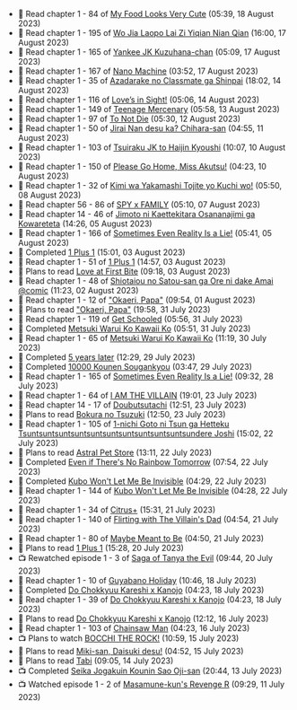 <!-- ANILIST_ACTIVITY:start -->

-   📖 Read chapter 1 - 84 of [My Food Looks Very Cute](https://anilist.co/manga/129345) (05:39, 18 August 2023)
-   📖 Read chapter 1 - 195 of [Wo Jia Laopo Lai Zi Yiqian Nian Qian](https://anilist.co/manga/146267) (16:00, 17 August 2023)
-   📖 Read chapter 1 - 165 of [Yankee JK Kuzuhana-chan](https://anilist.co/manga/116822) (05:09, 17 August 2023)
-   📖 Read chapter 1 - 167 of [Nano Machine](https://anilist.co/manga/120980) (03:52, 17 August 2023)
-   📖 Read chapter 1 - 35 of [Azadarake no Classmate ga Shinpai](https://anilist.co/manga/166117) (18:02, 14 August 2023)
-   📖 Read chapter 1 - 116 of [Love’s in Sight!](https://anilist.co/manga/107445) (05:06, 14 August 2023)
-   📖 Read chapter 1 - 149 of [Teenage Mercenary](https://anilist.co/manga/126297) (05:58, 13 August 2023)
-   📖 Read chapter 1 - 97 of [To Not Die](https://anilist.co/manga/136099) (05:30, 12 August 2023)
-   📖 Read chapter 1 - 50 of [Jirai Nan desu ka? Chihara-san](https://anilist.co/manga/137714) (04:55, 11 August 2023)
-   📖 Read chapter 1 - 103 of [Tsuiraku JK to Haijin Kyoushi](https://anilist.co/manga/99737) (10:07, 10 August 2023)
-   📖 Read chapter 1 - 150 of [Please Go Home, Miss Akutsu!](https://anilist.co/manga/113501) (04:23, 10 August 2023)
-   📖 Read chapter 1 - 32 of [Kimi wa Yakamashi Tojite yo Kuchi wo!](https://anilist.co/manga/149337) (05:50, 08 August 2023)
-   📖 Read chapter 56 - 86 of [SPY x FAMILY](https://anilist.co/manga/108556) (05:10, 07 August 2023)
-   📖 Read chapter 14 - 46 of [Jimoto ni Kaettekitara Osananajimi ga Kowareteta](https://anilist.co/manga/150890) (14:26, 05 August 2023)
-   📖 Read chapter 1 - 166 of [Sometimes Even Reality Is a Lie!](https://anilist.co/manga/113076) (05:41, 05 August 2023)
-   📖 Completed [1 Plus 1](https://anilist.co/manga/114592) (15:01, 03 August 2023)
-   📖 Read chapter 1 - 51 of [1 Plus 1](https://anilist.co/manga/114592) (14:57, 03 August 2023)
-   📖 Plans to read [Love at First Bite](https://anilist.co/manga/164448) (09:18, 03 August 2023)
-   📖 Read chapter 1 - 48 of [Shiotaiou no Satou-san ga Ore ni dake Amai @comic](https://anilist.co/manga/123130) (11:23, 02 August 2023)
-   📖 Read chapter 1 - 12 of ["Okaeri, Papa"](https://anilist.co/manga/154376) (09:54, 01 August 2023)
-   📖 Plans to read ["Okaeri, Papa"](https://anilist.co/manga/154376) (19:58, 31 July 2023)
-   📖 Read chapter 1 - 119 of [Get Schooled](https://anilist.co/manga/128521) (05:56, 31 July 2023)
-   📖 Completed [Metsuki Warui Ko Kawaii Ko](https://anilist.co/manga/143936) (05:51, 31 July 2023)
-   📖 Read chapter 1 - 65 of [Metsuki Warui Ko Kawaii Ko](https://anilist.co/manga/143936) (11:19, 30 July 2023)
-   📖 Completed [5 years later](https://anilist.co/manga/125581) (12:29, 29 July 2023)
-   📖 Completed [10000 Kounen Sougankyou](https://anilist.co/manga/155112) (03:47, 29 July 2023)
-   📖 Read chapter 1 - 165 of [Sometimes Even Reality Is a Lie!](https://anilist.co/manga/113076) (09:32, 28 July 2023)
-   📖 Read chapter 1 - 64 of [I AM THE VILLAIN](https://anilist.co/manga/145498) (19:01, 23 July 2023)
-   📖 Read chapter 14 - 17 of [Doubutsutachi](https://anilist.co/manga/101984) (12:51, 23 July 2023)
-   📖 Plans to read [Bokura no Tsuzuki](https://anilist.co/manga/121364) (12:50, 23 July 2023)
-   📖 Read chapter 1 - 105 of [1-nichi Goto ni Tsun ga Hetteku Tsuntsuntsuntsuntsuntsuntsuntsuntsuntsuntsundere Joshi](https://anilist.co/manga/152855) (15:02, 22 July 2023)
-   📖 Plans to read [Astral Pet Store](https://anilist.co/manga/160143) (13:11, 22 July 2023)
-   📖 Completed [Even if There's No Rainbow Tomorrow](https://anilist.co/manga/130983) (07:54, 22 July 2023)
-   📖 Completed [Kubo Won't Let Me Be Invisible](https://anilist.co/manga/112981) (04:29, 22 July 2023)
-   📖 Read chapter 1 - 144 of [Kubo Won't Let Me Be Invisible](https://anilist.co/manga/112981) (04:28, 22 July 2023)
-   📖 Read chapter 1 - 34 of [Citrus+](https://anilist.co/manga/103884) (15:31, 21 July 2023)
-   📖 Read chapter 1 - 140 of [Flirting with The Villain's Dad](https://anilist.co/manga/117581) (04:54, 21 July 2023)
-   📖 Read chapter 1 - 80 of [Maybe Meant to Be](https://anilist.co/manga/146139) (04:50, 21 July 2023)
-   📖 Plans to read [1 Plus 1](https://anilist.co/manga/114592) (15:28, 20 July 2023)
-   📺 Rewatched episode 1 - 3 of [Saga of Tanya the Evil](https://anilist.co/anime/21613) (09:44, 20 July 2023)
-   📖 Read chapter 1 - 10 of [Guyabano Holiday](https://anilist.co/manga/105580) (10:46, 18 July 2023)
-   📖 Completed [Do Chokkyuu Kareshi x Kanojo](https://anilist.co/manga/107485) (04:23, 18 July 2023)
-   📖 Read chapter 1 - 39 of [Do Chokkyuu Kareshi x Kanojo](https://anilist.co/manga/107485) (04:23, 18 July 2023)
-   📖 Plans to read [Do Chokkyuu Kareshi x Kanojo](https://anilist.co/manga/107485) (12:12, 16 July 2023)
-   📖 Read chapter 1 - 103 of [Chainsaw Man](https://anilist.co/manga/105778) (04:23, 16 July 2023)
-   📺 Plans to watch [BOCCHI THE ROCK!](https://anilist.co/anime/130003) (10:59, 15 July 2023)
-   📖 Plans to read [Miki-san, Daisuki desu!](https://anilist.co/manga/118993) (04:52, 15 July 2023)
-   📖 Plans to read [Tabi](https://anilist.co/manga/146235) (09:05, 14 July 2023)
-   📺 Completed [Seika Jogakuin Kounin Sao Oji-san](https://anilist.co/anime/147578) (20:44, 13 July 2023)
-   📺 Watched episode 1 - 2 of [Masamune-kun's Revenge R](https://anilist.co/anime/146953) (09:29, 11 July 2023)

<!-- ANILIST_ACTIVITY:end -->
